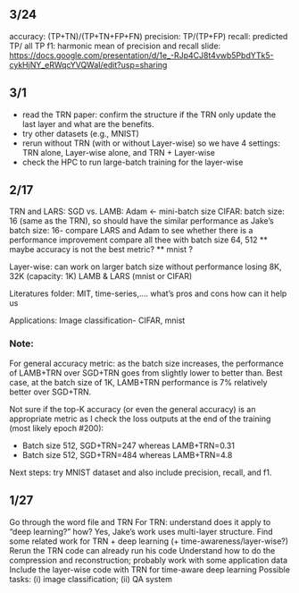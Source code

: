 ## 3/24
accuracy: (TP+TN)/(TP+TN+FP+FN)
precision: TP/(TP+FP)
recall: predicted TP/ all TP
f1: harmonic mean of precision and recall
slide: https://docs.google.com/presentation/d/1e_-RJp4CJ8t4vwb5PbdYTk5-cykHjNY_eRWqcYVQWaI/edit?usp=sharing


## 3/1
- read the TRN paper: confirm the structure if the TRN only update the last layer and what are the benefits. 
- try other datasets (e.g., MNIST)
- rerun without TRN (with or without Layer-wise) so we have 4 settings: TRN alone, Layer-wise alone, and TRN + Layer-wise
- check the HPC to run large-batch training for the layer-wise

## 2/17

TRN and LARS: SGD vs. LAMB: Adam ← mini-batch size 
CIFAR:
batch size: 16 (same as the TRN), so should have the similar performance as Jake’s
batch size: 16- compare LARS and Adam to see whether there is a performance improvement
compare all thee with batch size 64, 512
                     ** maybe accuracy is not the best metric? 
                     ** mnist ?

Layer-wise: can work on larger batch size without performance losing 8K, 32K (capacity: 1K)
LAMB & LARS (mnist or CIFAR)


Literatures folder: MIT, time-series,....
what’s
pros and cons
how can it help us 


Applications: Image classification- CIFAR, mnist

### Note:
For general accuracy metric: as the batch size increases, the performance of LAMB+TRN over SGD+TRN goes from slightly lower to better than.
Best case, at the batch size of 1K, LAMB+TRN performance is 7% relatively better over SGD+TRN.

Not sure if the top-K accuracy (or even the general accuracy) is an appropriate metric as I check the loss outputs at the end of the training (most likely epoch #200):
- Batch size 512, SGD+TRN=247 whereas LAMB+TRN=0.31
- Batch size 512, SGD+TRN=484 whereas LAMB+TRN=4.8

Next steps:
try MNIST dataset and also include precision, recall, and f1.

## 1/27
Go through the word file and TRN 
For TRN: understand does it apply to “deep learning?” how? Yes, Jake’s work uses multi-layer structure.
Find some related work for TRN + deep learning (+ time-awareness/layer-wise?)
Rerun the TRN code can already run his code 
Understand how to do the compression and reconstruction; probably work with some application data
Include the layer-wise code with TRN for time-aware deep learning
Possible tasks: (i) image classification; (ii) QA system





